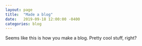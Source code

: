 ```yaml
---
layout: page
title:  "Made a blog"
date:   2019-09-18 12:00:00 -0400
categories: blog
---
```

Seems like this is how you make a blog. Pretty cool stuff, right?
